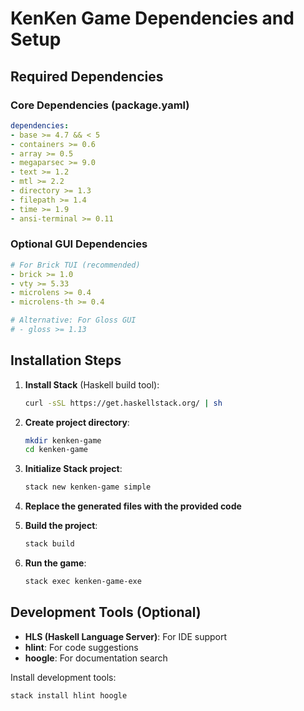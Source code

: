 # KenKen Game Dependencies and Setup

## Required Dependencies

### Core Dependencies (package.yaml)
```yaml
dependencies:
- base >= 4.7 && < 5
- containers >= 0.6
- array >= 0.5
- megaparsec >= 9.0
- text >= 1.2
- mtl >= 2.2
- directory >= 1.3
- filepath >= 1.4
- time >= 1.9
- ansi-terminal >= 0.11
```

### Optional GUI Dependencies
```yaml
# For Brick TUI (recommended)
- brick >= 1.0
- vty >= 5.33
- microlens >= 0.4
- microlens-th >= 0.4

# Alternative: For Gloss GUI
# - gloss >= 1.13
```

## Installation Steps

1. **Install Stack** (Haskell build tool):
   ```bash
   curl -sSL https://get.haskellstack.org/ | sh
   ```

2. **Create project directory**:
   ```bash
   mkdir kenken-game
   cd kenken-game
   ```

3. **Initialize Stack project**:
   ```bash
   stack new kenken-game simple
   ```

4. **Replace the generated files with the provided code**

5. **Build the project**:
   ```bash
   stack build
   ```

6. **Run the game**:
   ```bash
   stack exec kenken-game-exe
   ```

## Development Tools (Optional)

- **HLS (Haskell Language Server)**: For IDE support
- **hlint**: For code suggestions
- **hoogle**: For documentation search

Install development tools:
```bash
stack install hlint hoogle
```